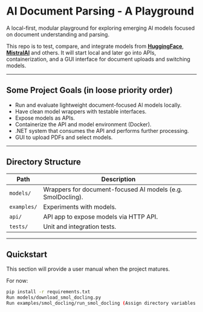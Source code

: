 # AI Document Parsing - A Playground

A local-first, modular playground for exploring emerging AI models focused on document understanding and parsing.

This repo is to test, compare, and integrate models from [**HuggingFace**](https://huggingface.co/), [**MistralAI**](https://mistral.ai/) and others. It will start local and later go into APIs, containerization, and a GUI interface for document uploads and switching models.

---

## Some Project Goals (in loose priority order)

- Run and evaluate lightweight document-focused AI models locally.
- Have clean model wrappers with testable interfaces.
- Expose models as APIs.
- Containerize the API and model environment (Docker).
- .NET system that consumes the API and performs further processing.
- GUI to upload PDFs and select models.

---

## Directory Structure

| Path | Description |
| - | - |
| `models/` | Wrappers for document-focused AI models (e.g. SmolDocling). |
| `examples/` | Experiments with models. |
| `api/` | API app to expose models via HTTP API. |
| `tests/` | Unit and integration tests. |

---

## Quickstart

This section will provide a user manual when the project matures.

For now:
```bash
pip install -r requirements.txt
Run models/download_smol_docling.py
Run examples/smol_docling/run_smol_docling (Assign directory variables to match paths)
